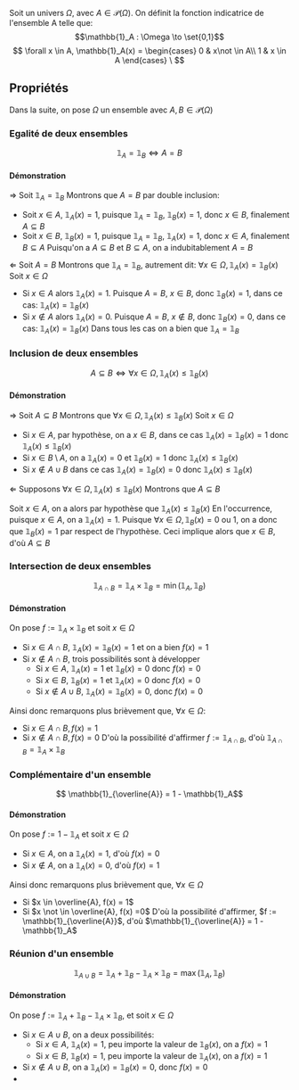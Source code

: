 Soit un univers $\Omega$, avec $A \in \mathcal{P}(\Omega)$.
On définit la fonction indicatrice de l'ensemble A telle que:
$$\mathbb{1}_A : \Omega \to \set{0,1}$$
$$
\forall x \in A, \mathbb{1}_A(x) = \begin{cases} 
      0 & x\not \in A\\
      1 & x \in A 
   \end{cases}
\
$$

## Propriétés
Dans la suite, on pose $\Omega$ un ensemble avec $A, B \in \mathcal{P}(\Omega)$
### Egalité de deux ensembles
$$ \mathbb{1}_A = \mathbb{1}_B \Leftrightarrow A=B$$
#### Démonstration
$\Rightarrow$
Soit $\mathbb{1}_A = \mathbb{1}_B$
Montrons que $A=B$ par double inclusion:
- Soit $x \in A$, $\mathbb{1}_A(x) = 1$, puisque $\mathbb{1}_A = \mathbb{1}_B$, $\mathbb{1}_B(x) = 1$, donc $x \in B$, finalement $A \subseteq B$
- Soit $x \in B$, $\mathbb{1}_B(x) = 1$, puisque $\mathbb{1}_A = \mathbb{1}_B$, $\mathbb{1}_A(x) = 1$, donc $x \in A$, finalement $B \subseteq A$
Puisqu'on a $A \subseteq B$ et $B\subseteq A$, on a indubitablement $A=B$

$\Leftarrow$
Soit $A = B$
Montrons que $\mathbb{1}_A = \mathbb{1}_B$, autrement dit: $\forall x \in \Omega, \mathbb{1}_A(x) = \mathbb{1}_B(x)$
Soit $x \in \Omega$
- Si $x \in A$ alors $\mathbb{1}_A(x) = 1$. Puisque $A=B$, $x \in B$, donc $\mathbb{1}_B(x) =1$, dans ce cas: $\mathbb{1}_A(x) = \mathbb{1}_B(x)$
- Si $x \not \in A$ alors $\mathbb{1}_A(x) = 0$. Puisque $A=B$, $x \not \in B$, donc $\mathbb{1}_B(x) =0$, dans ce cas: $\mathbb{1}_A(x) = \mathbb{1}_B(x)$
Dans tous les cas on a bien que $\mathbb{1}_A = \mathbb{1}_B$ 

### Inclusion de deux ensembles
$$ A \subseteq B \Leftrightarrow \forall x \in \Omega, \mathbb{1}_A(x) \leq \mathbb{1}_B(x)$$

#### Démonstration
$\Rightarrow$
Soit $A \subseteq B$
Montrons que $\forall x \in \Omega, \mathbb{1}_A(x) \leq \mathbb{1}_B(x)$
Soit $x \in \Omega$
- Si $x \in A$, par hypothèse, on a $x \in B$, dans ce cas $\mathbb{1}_A(x) = \mathbb{1}_B(x) =1$ donc $\mathbb{1}_A(x) \leq \mathbb{1}_B(x)$
- Si $x \in B \setminus A$, on a $\mathbb{1}_A(x) =0$ et $\mathbb{1}_B(x) =1$ donc $\mathbb{1}_A(x) \leq \mathbb{1}_B(x)$
- Si $x \not \in A \cup B$ dans ce cas $\mathbb{1}_A(x) = \mathbb{1}_B(x) =0$ donc $\mathbb{1}_A(x) \leq \mathbb{1}_B(x)$

$\Leftarrow$
Supposons $\forall x \in \Omega, \mathbb{1}_A(x) \leq \mathbb{1}_B(x)$
Montrons que $A \subseteq B$

Soit $x \in A$, on a alors par hypothèse que $\mathbb{1}_A(x) \leq \mathbb{1}_B(x)$
En l'occurrence, puisque $x \in A$, on a $\mathbb{1}_A(x)=1$.
Puisque $\forall x \in \Omega, \mathbb{1}_B(x) = 0$ ou $1$, on a donc que $\mathbb{1}_B(x) =1$ par respect de l'hypothèse.
Ceci implique alors que $x \in B$, d'où $A \subseteq B$







### Intersection de deux ensembles
$$ \mathbb{1}_{A \cap B} = \mathbb{1}_A \times \mathbb{1}_B = \min(\mathbb{1}_A, \mathbb{1}_B)$$
#### Démonstration
On pose $f := \mathbb{1}_A \times \mathbb{1}_B$ et soit $x \in \Omega$
- Si $x \in A \cap B$, $\mathbb{1}_A(x) = \mathbb{1}_B(x) = 1$ et on a bien $f(x) = 1$
- Si $x \not \in A \cap B$, trois possibilités sont à développer
	- Si $x \in A$, $\mathbb{1}_A(x) = 1$ et $\mathbb{1}_B(x) =0$ donc $f(x) = 0$
	- Si $x \in B$, $\mathbb{1}_B(x) = 1$ et $\mathbb{1}_A(x) =0$ donc $f(x) = 0$
	- Si $x \not \in A \cup B$, $\mathbb{1}_A(x) = \mathbb{1}_B(x) = 0$, donc $f(x) =0$

Ainsi donc remarquons plus brièvement que, $\forall x \in \Omega$:
- Si $x \in A \cap B, f(x) =1$
- Si $x \not \in A \cap B, f(x) = 0$
D'où la possibilité d'affirmer $f := \mathbb{1}_{A \cap B}$, d'où $\mathbb{1}_{A\cap B} = \mathbb{1}_A \times \mathbb{1}_B$

### Complémentaire d'un ensemble
$$ \mathbb{1}_{\overline{A}} = 1 - \mathbb{1}_A$$
#### Démonstration
On pose $f := 1 - \mathbb{1}_A$ et soit $x \in \Omega$
- Si $x \in A$, on a $\mathbb{1}_A(x) = 1$, d'où $f(x) = 0$
- Si $x \not \in A$, on a $\mathbb{1}_A(x) = 0$, d'où $f(x) = 1$

Ainsi donc remarquons plus brièvement que, $\forall x \in \Omega$
- Si $x \in \overline{A}, f(x) = 1$
- Si $x \not \in \overline{A}, f(x) =0$
D'où la possibilité d'affirmer, $f := \mathbb{1}_{\overline{A}}$, d'où $\mathbb{1}_{\overline{A}} = 1 - \mathbb{1}_A$

### Réunion d'un ensemble
$$ \mathbb{1}_{A \cup B} = \mathbb{1}_A + \mathbb{1}_B - \mathbb{1}_A \times \mathbb{1}_B = \max(\mathbb{1}_A, \mathbb{1}_B)$$

#### Démonstration
On pose $f:= \mathbb{1}_A + \mathbb{1}_B - \mathbb{1}_A \times \mathbb{1}_B$, et soit $x \in \Omega$
- Si $x \in A \cup B$, on a deux possibilités:
	- Si $x \in A$, $\mathbb{1}_A(x) = 1$, peu importe la valeur de $\mathbb{1}_B(x)$, on a $f(x) = 1$
	- Si $x \in B$, $\mathbb{1}_B(x) = 1$, peu importe la valeur de $\mathbb{1}_A(x)$, on a $f(x) = 1$
- Si $x \not \in A \cup B$, on a $\mathbb{1}_A(x) = \mathbb{1}_B(x) = 0$, donc $f(x)= 0$
- 
